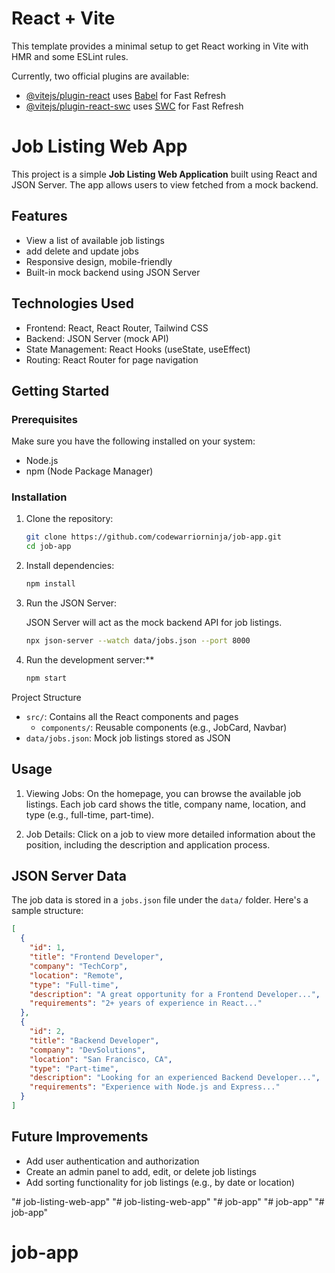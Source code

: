 # React + Vite

This template provides a minimal setup to get React working in Vite with HMR and some ESLint rules.

Currently, two official plugins are available:

- [@vitejs/plugin-react](https://github.com/vitejs/vite-plugin-react/blob/main/packages/plugin-react/README.md) uses [Babel](https://babeljs.io/) for Fast Refresh
- [@vitejs/plugin-react-swc](https://github.com/vitejs/vite-plugin-react-swc) uses [SWC](https://swc.rs/) for Fast Refresh

# Job Listing Web App

This project is a simple **Job Listing Web Application** built using React and JSON Server. The app allows users to view fetched from a mock backend.

## Features

- View a list of available job listings
- add delete and update jobs
- Responsive design, mobile-friendly
- Built-in mock backend using JSON Server

## Technologies Used

- Frontend: React, React Router, Tailwind CSS
- Backend: JSON Server (mock API)
- State Management: React Hooks (useState, useEffect)
- Routing: React Router for page navigation

## Getting Started

### Prerequisites

Make sure you have the following installed on your system:

- Node.js
- npm (Node Package Manager)

### Installation

1. Clone the repository:

   ```bash
   git clone https://github.com/codewarriorninja/job-app.git
   cd job-app
   ```

2. Install dependencies:

   ```bash
   npm install
   ```

3. Run the JSON Server:

   JSON Server will act as the mock backend API for job listings.

   ```bash
   npx json-server --watch data/jobs.json --port 8000
   ```

4. Run the development server:**

   ```bash
   npm start
   ```

 Project Structure

- `src/`: Contains all the React components and pages
  - `components/`: Reusable components (e.g., JobCard, Navbar)
- `data/jobs.json`: Mock job listings stored as JSON

## Usage

1. Viewing Jobs:
   On the homepage, you can browse the available job listings. Each job card shows the title, company name, location, and type (e.g., full-time, part-time).

2. Job Details:
   Click on a job to view more detailed information about the position, including the description and application process.

## JSON Server Data

The job data is stored in a `jobs.json` file under the `data/` folder. Here's a sample structure:

```json
[
  {
    "id": 1,
    "title": "Frontend Developer",
    "company": "TechCorp",
    "location": "Remote",
    "type": "Full-time",
    "description": "A great opportunity for a Frontend Developer...",
    "requirements": "2+ years of experience in React..."
  },
  {
    "id": 2,
    "title": "Backend Developer",
    "company": "DevSolutions",
    "location": "San Francisco, CA",
    "type": "Part-time",
    "description": "Looking for an experienced Backend Developer...",
    "requirements": "Experience with Node.js and Express..."
  }
]
```

## Future Improvements

- Add user authentication and authorization
- Create an admin panel to add, edit, or delete job listings
- Add sorting functionality for job listings (e.g., by date or location)

"# job-listing-web-app" 
"# job-listing-web-app" 
"# job-app" 
"# job-app" 
"# job-app" 
# job-app

